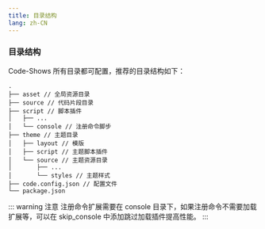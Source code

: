```yaml
---
title: 目录结构
lang: zh-CN
---
```


### 目录结构

Code-Shows 所有目录都可配置，推荐的目录结构如下：

```
.
├── asset // 全局资源目录
├── source // 代码片段目录
├── script // 脚本插件
│   ├── ...
│   └── console // 注册命令脚步
├── theme // 主题目录
│   ├── layout // 模版
│   ├── script // 主题脚本插件
│   └── source // 主题资源目录
│       ├── ...
│       └── styles // 主题样式
├── code.config.json // 配置文件
└── package.json

```

::: warning 注意
注册命令扩展需要在 console 目录下，如果注册命令不需要加载扩展等，可以在 skip_console 中添加跳过加载插件提高性能。
:::